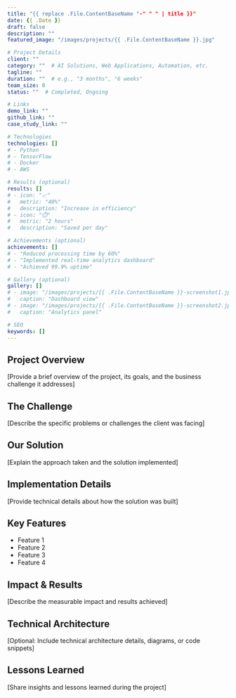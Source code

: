 ```yaml
---
title: "{{ replace .File.ContentBaseName "-" " " | title }}"
date: {{ .Date }}
draft: false
description: ""
featured_image: "/images/projects/{{ .File.ContentBaseName }}.jpg"

# Project Details
client: ""
category: ""  # AI Solutions, Web Applications, Automation, etc.
tagline: ""
duration: ""  # e.g., "3 months", "6 weeks"
team_size: 0
status: ""  # Completed, Ongoing

# Links
demo_link: ""
github_link: ""
case_study_link: ""

# Technologies
technologies: []
# - Python
# - TensorFlow
# - Docker
# - AWS

# Results (optional)
results: []
# - icon: "📈"
#   metric: "40%"
#   description: "Increase in efficiency"
# - icon: "⏱️"
#   metric: "2 hours"
#   description: "Saved per day"

# Achievements (optional)
achievements: []
# - "Reduced processing time by 60%"
# - "Implemented real-time analytics dashboard"
# - "Achieved 99.9% uptime"

# Gallery (optional)
gallery: []
# - image: "/images/projects/{{ .File.ContentBaseName }}-screenshot1.jpg"
#   caption: "Dashboard view"
# - image: "/images/projects/{{ .File.ContentBaseName }}-screenshot2.jpg"
#   caption: "Analytics panel"

# SEO
keywords: []
---
```


## Project Overview

[Provide a brief overview of the project, its goals, and the business challenge it addresses]

## The Challenge

[Describe the specific problems or challenges the client was facing]

## Our Solution

[Explain the approach taken and the solution implemented]

## Implementation Details

[Provide technical details about how the solution was built]

## Key Features

- Feature 1
- Feature 2
- Feature 3
- Feature 4

## Impact & Results

[Describe the measurable impact and results achieved]

## Technical Architecture

[Optional: Include technical architecture details, diagrams, or code snippets]

## Lessons Learned

[Share insights and lessons learned during the project]